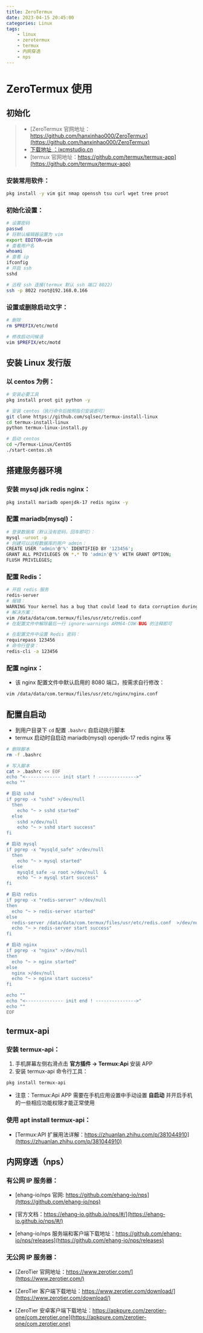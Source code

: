 ```yaml
---
title: ZeroTermux
date: 2023-04-15 20:45:00
categories: Linux
tags: 
    - linux
    - zerotermux
    - termux
    - 内网穿透
    - nps
---
```


# ZeroTermux 使用

## 初始化

> * [ZeroTermux 官网地址：https://github.com/hanxinhao000/ZeroTermux](https://github.com/hanxinhao000/ZeroTermux)
> * [下载地址 ：ixcmstudio.cn](https://od.ixcmstudio.cn/repository/main/ZeroTermux/)
> * [termux 官网地址：https://github.com/termux/termux-app](https://github.com/termux/termux-app)

### 安装常用软件：

```bash
pkg install -y vim git nmap openssh tsu curl wget tree proot
```

### 初始化设置：

```bash
# 设置密码
passwd
# 将默认编辑器设置为 vim
export EDITOR=vim
# 查看用户名
whoami
# 查看 ip
ifconfig
# 开启 ssh
sshd

# 远程 ssh 连接(termux 默认 ssh 端口 8022)
ssh -p 8022 root@192.168.0.166
```

### 设置或删除启动文字：

```bash
# 删除
rm $PREFIX/etc/motd

# 修改启动问候语
vim $PREFIX/etc/motd
```

## 安装 Linux 发行版

### 以 centos 为例：

```bash
# 安装必要工具
pkg install proot git python -y

# 安装 centos（执行命令后按照指引安装即可）
git clone https://github.com/sqlsec/termux-install-linux
cd termux-install-linux
python termux-linux-install.py

# 启动 centos
cd ~/Termux-Linux/CentOS
./start-centos.sh
```

## 搭建服务器环境

### 安装 mysql jdk redis nginx：

```bash
pkg install mariadb openjdk-17 redis nginx -y
```

### 配置 mariadb(mysql)：

```bash
# 登录数据库（默认没有密码，回车即可）：
mysql -uroot -p
# 创建可以远程数据库的用户 admin：
CREATE USER 'admin'@'%' IDENTIFIED BY '123456';
GRANT ALL PRIVILEGES ON *.* TO 'admin'@'%' WITH GRANT OPTION;
FLUSH PRIVILEGES;
```

### 配置 Redis：

```bash
# 开启 redis 服务
redis-server
# 报错：
WARNING Your kernel has a bug that could lead to data corruption during background save. Please upgrade to the latest stable kernel.
# 解决方案：
vim /data/data/com.termux/files/usr/etc/redis.conf
# 在配置文件中解除最后一行 ignore-warnings ARM64-COW-BUG 的注释即可

# 在配置文件中设置 Redis 密码：
requirepass 123456
# 命令行登录：
redis-cli -a 123456
```

### 配置 nginx：

* 该 nginx 配置文件中默认启用的 8080 端口，按需求自行修改：

```bash
vim /data/data/com.termux/files/usr/etc/nginx/nginx.conf
```

## 配置自启动

* 到用户目录下 `cd` 配置 `.bashrc` 自启动执行脚本
* termux 启动时自启动 mariadb(mysql) openjdk-17 redis nginx 等

```bash
# 删除脚本
rm -f .bashrc

# 写入脚本
cat > .bashrc << EOF
echo "<------------- init start ! -------------->"
echo ""

# 启动 sshd
if pgrep -x "sshd" >/dev/null
  then
    echo "~ > sshd started"
  else
    sshd >/dev/null
    echo "~ > sshd start success"
fi

# 启动 mysql
if pgrep -x "mysqld_safe" >/dev/null
  then
    echo "~ > mysql started"
  else
    mysqld_safe -u root >/dev/null  &
    echo "~ > mysql start success"
fi

# 启动 redis
if pgrep -x "redis-server" >/dev/null
then
  echo "~ > redis-server started"
else
  redis-server /data/data/com.termux/files/usr/etc/redis.conf  >/dev/null  &
  echo "~ > redis-server start success"
fi

# 启动 nginx
if pgrep -x "nginx" >/dev/null
then
  echo "~ > nginx started"
else
  nginx >/dev/null
  echo "~ > nginx start success"
fi

echo ""
echo "<-------------- init end ! --------------->"
echo ""
EOF
```

## termux-api

### 安装 termux-api：

1. 手机屏幕左侧右滑点击 **官方插件 -> Termux:Api** 安装 APP
2. 安装 termux-api 命令行工具：

```bash
pkg install termux-api
```

* 注意：Termux:Api APP 需要在手机应用设置中手动设置 **自启动** 并开启手机的一些相应功能权限才能正常使用

### 使用 apt install termux-api：

* [Termux:API 扩展用法详解：https://zhuanlan.zhihu.com/p/381044910](https://zhuanlan.zhihu.com/p/381044910)

## 内网穿透（nps）

### 有公网 IP 服务器：

* [ehang-io/nps 官网: https://github.com/ehang-io/nps](https://github.com/ehang-io/nps)

* [官方文档：https://ehang-io.github.io/nps/#/](https://ehang-io.github.io/nps/#/)

* [ehang-io/nps 服务端和客户端下载地址：https://github.com/ehang-io/nps/releases](https://github.com/ehang-io/nps/releases)

### 无公网 IP 服务器：

* [ZeroTier 官网地址：https://www.zerotier.com/](https://www.zerotier.com/)
* [ZeroTier 客户端下载地址：https://www.zerotier.com/download/](https://www.zerotier.com/download/)

* [ZeroTier 安卓客户端下载地址：https://apkpure.com/zerotier-one/com.zerotier.one](https://apkpure.com/zerotier-one/com.zerotier.one)